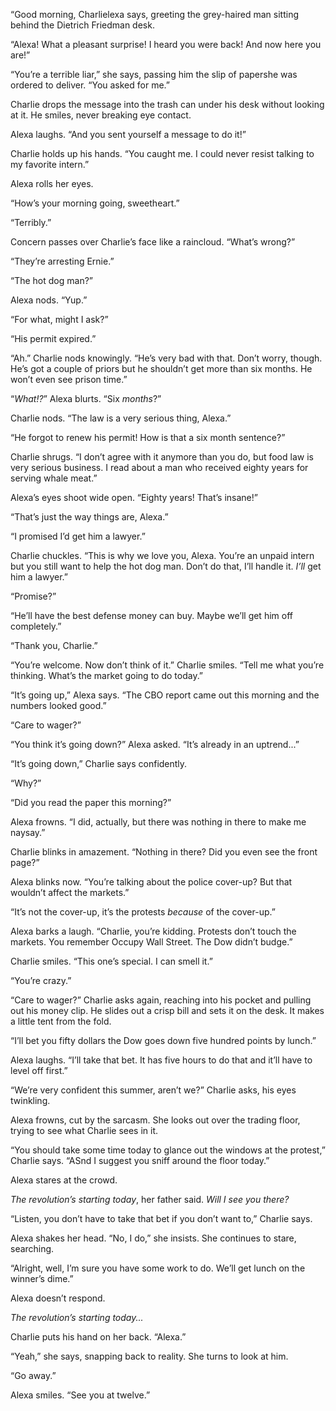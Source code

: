 “Good morning, Charlielexa says, greeting the grey-haired man sitting behind the
Dietrich Friedman desk.

“Alexa! What a pleasant surprise! I heard you were back! And now here you are!”

“You’re a terrible liar,” she says, passing him the slip of papershe was ordered
to deliver. “You asked for me.”

Charlie drops the message into the trash can under his desk without looking at
it. He smiles, never breaking eye contact.

Alexa laughs. “And you sent yourself a message to do it!”

Charlie holds up his hands. “You caught me. I could never resist talking to my
favorite intern.”

Alexa rolls her eyes.

“How’s your morning going, sweetheart.”

“Terribly.”

Concern passes over Charlie’s face like a raincloud. “What’s wrong?”

“They’re arresting Ernie.”

“The hot dog man?”

Alexa nods. “Yup.”

“For what, might I ask?”

“His permit expired.”

“Ah.” Charlie nods knowingly. “He’s very bad with that. Don’t worry, though.
He’s got a couple of priors but he shouldn’t get more than six months. He won’t
even see prison time.”

“_What!?_” Alexa blurts. “Six _months_?”

Charlie nods. “The law is a very serious thing, Alexa.”

“He forgot to renew his permit! How is that a six month sentence?”

Charlie shrugs. “I don’t agree with it anymore than you do, but food law is very
serious business. I read about a man who received eighty years for serving whale
meat.”

Alexa’s eyes shoot wide open. “Eighty years! That’s insane!”

“That’s just the way things are, Alexa.”

“I promised I’d get him a lawyer.”

Charlie chuckles. “This is why we love you, Alexa. You’re an unpaid intern but
you still want to help the hot dog man. Don’t do that, I’ll handle it. _I’ll_
get him a lawyer.”

“Promise?”

“He’ll have the best defense money can buy. Maybe we’ll get him off completely.”

“Thank you, Charlie.”

“You’re welcome. Now don’t think of it.” Charlie smiles. “Tell me what you’re
thinking. What’s the market going to do today.”

“It’s going up,” Alexa says. “The CBO report came out this morning and the
numbers looked good.”

“Care to wager?”

“You think it’s going down?” Alexa asked. “It’s already in an uptrend...”

“It’s going down,” Charlie says confidently.

“Why?”

“Did you read the paper this morning?”

Alexa frowns. “I did, actually, but there was nothing in there to make me
naysay.”

Charlie blinks in amazement. “Nothing in there? Did you even see the front
page?”

Alexa blinks now. “You’re talking about the police cover-up? But that wouldn’t
affect the markets.”

“It’s not the cover-up, it’s the protests _because_ of the cover-up.”

Alexa barks a laugh. “Charlie, you’re kidding. Protests don’t touch the markets.
You remember Occupy Wall Street. The Dow didn’t budge.”

Charlie smiles. “This one’s special. I can smell it.”

“You’re crazy.”

“Care to wager?” Charlie asks again, reaching into his pocket and pulling out
his money clip. He slides out a crisp bill and sets it on the desk. It makes a
little tent from the fold.

“I’ll bet you fifty dollars the Dow goes down five hundred points by lunch.”

Alexa laughs. “I’ll take that bet. It has five hours to do that and it’ll have
to level off first.”

“We’re very confident this summer, aren’t we?” Charlie asks, his eyes twinkling.

Alexa frowns, cut by the sarcasm. She looks out over the trading floor, trying
to see what Charlie sees in it.

“You should take some time today to glance out the windows at the protest,”
Charlie says. “ASnd I suggest you sniff around the floor today.”

Alexa stares at the crowd.

_The revolution’s starting today_, her father said. _Will I see you there?_

“Listen, you don’t have to take that bet if you don’t want to,” Charlie says.

Alexa shakes her head. “No, I do,” she insists. She continues to stare,
searching.

“Alright, well, I’m sure you have some work to do. We’ll get lunch on the
winner’s dime.”

Alexa doesn’t respond.

_The revolution’s starting today..._

Charlie puts his hand on her back. “Alexa.”

“Yeah,” she says, snapping back to reality. She turns to look at him.

“Go away.”

Alexa smiles. “See you at twelve.”
